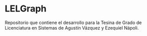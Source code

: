 # LELGraph
Repositorio que contiene el desarrollo para la Tesina de Grado de Licenciatura en Sistemas de Agustín Vázquez y Ezequiel Nápoli.
